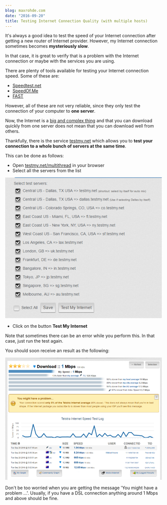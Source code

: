 ```yaml
---
blog: maxrohde.com
date: "2016-09-20"
title: Testing Internet Connection Quality (with multiple hosts)
---
```


It's always a good idea to test the speed of your Internet connection after getting a new router of Internet provider. However, my Internet connection sometimes becomes **mysteriously slow**.

In that case, it is great to verify that is a problem with the Internet connection or maybe with the services you are using.

There are plenty of tools available for testing your Internet connection speed. Some of these are:

- [Speedtest.net](http://www.speedtest.net/)
- [SpeedOf.Me](http://speedof.me/)
- [FAST](https://fast.com/)

However, all of these are not very reliable, since they only test the connection of your computer to **one server**.

Now, the Internet is a [big and complex thing](http://internet-map.net/) and that you can download quickly from one server does not mean that you can download well from others.

Thankfully, there is the service [testmy.net](http://testmy.net/) which allows you to **test your connection to a whole bunch of servers at the same time**.

This can be done as follows:

- Open [testmy.net/multithread](http://testmy.net/multithread) in your browser
- Select all the servers from the list

![servers](images/servers.png)

- Click on the button **Test My Internet**

Note that sometimes there can be an error while you perform this. In that case, just run the test again.

You should soon receive an result as the following:

![result.PNG](images/result.png)

Don't be too worried when you are getting the message 'You might have a problem ...'. Usually, if you have a DSL connection anything around 1 Mbps and above should be fine.
